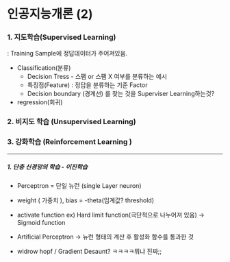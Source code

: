 # 인공지능개론 (2)

### 1. 지도학습(Supervised Learning)

 : Training Sample에 정답데이터가 주어져있음.

- Classification(분류)
  - Decision Tress - 스팸 or 스팸 X 여부를 분류하는 예시
  - 특징점(Feature) : 정답을 분류하는 기준 Factor
  - Decision boundary (경계선) 를 찾는 것을 Superviser Learning하는것?
- regression(회귀)

### 2. 비지도 학습 (Unsupervised Learning)

### 3. 강화학습 (Reinforcement Learning )

---

##### 1. 단층 신경망의 학습 - 이진학습

- Perceptron  = 단일 뉴런 (single Layer neuron)

- weight ( 가중치 ), bias = -theta(임계값? threshold)
- activate function ex) Hard limit function(극단적으로 나누어져 있음) -> Sigmoid function 

- Artificial Perceptron -> 뉴런 형태의 계산 후 활성화 함수를 통과한 것
- widrow hopf / Gradient Desaunt? ㅋㅋㅋㅋ뭐냐 진짜;;